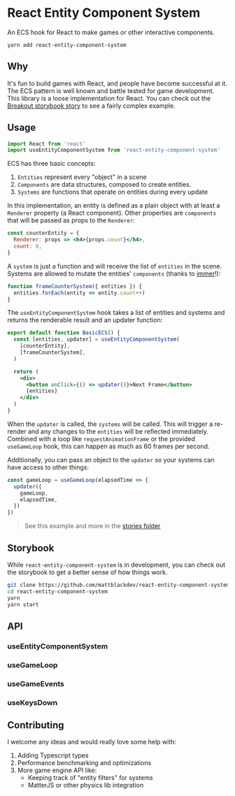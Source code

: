 # React Entity Component System

An ECS hook for React to make games or other interactive components.

`yarn add react-entity-component-system`

## Why

It's fun to build games with React, and people have become successful at it. The ECS pattern is well known and battle tested for game development. This library is a loose implementation for React. You can check out the [Breakout storybook story](https://github.com/mattblackdev/react-entity-component-system/tree/master/stories/breakout) to see a fairly complex example.

## Usage

```jsx
import React from 'react'
import useEntityComponentSystem from 'react-entity-component-system'
```

ECS has three basic concepts:

1. `Entities` represent every "object" in a scene
2. `Components` are data structures, composed to create entities.
3. `Systems` are functions that operate on entities during every update

In this implementation, an entity is defined as a plain object with at least a `Renderer` property (a React component). Other properties are `components` that will be passed as props to the `Renderer`:

```jsx
const counterEntity = {
  Renderer: props => <h4>{props.count}</h4>,
  count: 0,
}
```

A `system` is just a function and will receive the list of `entities` in the scene. Systems are allowed to mutate the entities' `components` (thanks to [immer](https://github.com/immerjs/immer)!):

```jsx
function frameCounterSystem({ entities }) {
  entities.forEach(entity => entity.count++)
}
```

The `useEntityComponentSystem` hook takes a list of entities and systems and returns the renderable result and an updater function:

```jsx
export default function BasicECS() {
  const [entities, updater] = useEntityComponentSystem(
    [counterEntity],
    [frameCounterSystem],
  )

  return (
    <div>
      <button onClick={() => updater()}>Next Frame</button>
      {entities}
    </div>
  )
}
```

When the `updater` is called, the `systems` will be called. This will trigger a re-render and any changes to the `entities` will be reflected immediately. Combined with a loop like `requestAnimationFrame` or the provided `useGameLoop` hook, this can happen as much as 60 frames per second.

Additionally, you can pass an object to the `updater` so your systems can have access to other things:

```jsx
const gameLoop = useGameLoop(elapsedTime => {
  updater({
    gameLoop,
    elapsedTime,
  })
})
```

> See this example and more in the [stories folder](https://github.com/mattblackdev/react-entity-component-system/tree/master/stories/basic)

## Storybook

While `react-entity-component-system` is in development, you can check out the storybook to get a better sense of how things work.

```bash
git clone https://github.com/mattblackdev/react-entity-component-system.git
cd react-entity-component-system
yarn
yarn start
```

## API

### useEntityComponentSystem

### useGameLoop

### useGameEvents

### useKeysDown

## Contributing

I welcome any ideas and would really love some help with:

1. Adding Typescript types
2. Performance benchmarking and optimizations
3. More game engine API like:
   - Keeping track of "entity filters" for systems
   - MatterJS or other physics lib integration
